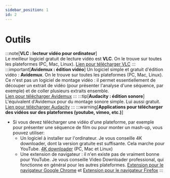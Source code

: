 ```yaml
---
sidebar_position: 1
id: 2
---
```

# Outils

:::note[**VLC : lecteur vidéo pour ordinateur**]  
Le meilleur logiciel gratuit de lecture vidéo est **VLC**. On le trouve sur toutes les plateformes (PC, Mac, Linux).
[Lien pour télécharger VLC](https://www.videolan.org/vlc/index.fr.html)
:::
:::important[**Avidemux : édition vidéo**]
Un logiciel simple et gratuit d'édition vidéo : **Avidemux**. On le trouve sur toutes les plateformes (PC, Mac, Linux). Ce n'est pas un logiciel de montage vidéo : il permet essentiellement de découper un extrait de vidéo (pour présenter l'analyse d'une séquence, par exemple) et de coller plusieurs extraits ensemble.  
[Lien pour télécharger Avidemux](http://avidemux.sourceforge.net/)
:::
:::tip[**Audacity : édition sonore**]
L'équivalent d'Avidemux pour du montage sonore simple. Lui aussi gratuit.  
[Lien pour télécharger Audacity](https://www.audacityteam.org/)
:::
:::warning[**Applications pour télécharger des vidéos sur des plateformes (youtube, vimeo, etc.)**]
- Si vous devez télécharger une vidéo d'une plateforme, par exemple pour présenter une séquence de film ou pour monter un mash-up, vous pouvez utiliser:
  - Un logiciel à installer sur l'ordinateur. Je vous conseille 4K downloader, dont la version gratuite est suffisante. Cela marche pour YouTube. [4K downloader](https://www.4kdownload.com/fr/downloads) (PC, Mac et Linux)
  - Une extension de navigateur : il n'en existe pas de vraiment bonne pour YouTube. Je vous conseille Video Downloader professional, qui fonctionne en général pour les autres plateformes. [Extension pour le navigateur Google Chrome](https://chrome.google.com/webstore/detail/video-downloader-professi/elicpjhcidhpjomhibiffojpinpmmpil?hl=fr) et [Extension pour le navigateur Firefox](https://addons.mozilla.org/fr/firefox/addon/video-downloader-profession/)
:::